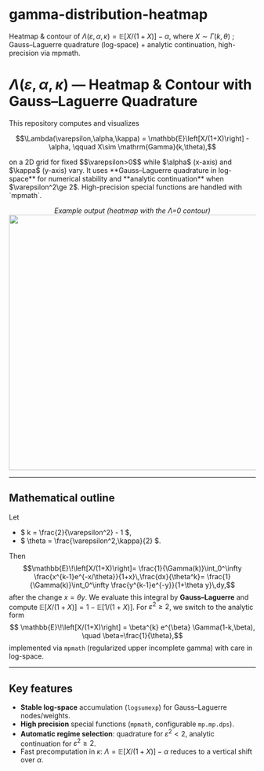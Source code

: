 # gamma-distribution-heatmap
Heatmap &amp; contour of $\Lambda(\varepsilon, \alpha, \kappa)=\mathbb E \left [X/(1+X) \right] - \alpha$, where $X\sim\Gamma(k, \theta)$ ; Gauss–Laguerre quadrature (log-space) + analytic continuation, high-precision via mpmath.

# $\Lambda(\varepsilon, \alpha, \kappa)$ — Heatmap & Contour with Gauss–Laguerre Quadrature

This repository computes and visualizes
<p align="center">
$$\Lambda(\varepsilon,\alpha,\kappa) = \mathbb{E}\left[X/(1+X)\right] - \alpha,
\qquad X\sim \mathrm{Gamma}(k,\theta),$$
</p>
on a 2D grid for fixed $$\varepsilon>0$$ while $\alpha$ (x-axis) and $\kappa$ (y-axis) vary.  
It uses **Gauss–Laguerre quadrature in log-space** for numerical stability and **analytic continuation** when $\varepsilon^2\ge 2$. High-precision special functions are handled with `mpmath`.

<p align="center">
  <em>Example output (heatmap with the Λ=0 contour)</em><br/>
  <img src="output/example_lambda_heatmap.png" width="520"/>
</p>

---

## Mathematical outline

Let
- $ k = \frac{2}{\varepsilon^2} - 1 $,  
- $ \theta = \frac{\varepsilon^2\,\kappa}{2} $.

Then
$$\mathbb{E}\!\left[X/(1+X)\right]= \frac{1}{\Gamma(k)}\int_0^\infty \frac{x^{k-1}e^{-x/\theta}}{1+x}\,\frac{dx}{\theta^k}= \frac{1}{\Gamma(k)}\int_0^\infty \frac{y^{k-1}e^{-y}}{1+\theta y}\,dy,$$
after the change $x=\theta y$. We evaluate this integral by **Gauss–Laguerre** and compute
$\mathbb{E}[X/(1+X)] = 1 - \mathbb{E}[1/(1+X)]$. For $\varepsilon^2\ge 2$, we switch to the analytic form $$ \mathbb{E}\!\left[X/(1+X)\right] = \beta^{k} e^{\beta} \Gamma(1-k,\beta), \quad \beta=\frac{1}{\theta},$$
implemented via `mpmath` (regularized upper incomplete gamma) with care in log-space.

---

## Key features
- **Stable log-space** accumulation (`logsumexp`) for Gauss–Laguerre nodes/weights.
- **High precision** special functions (`mpmath`, configurable `mp.mp.dps`).
- **Automatic regime selection**: quadrature for $\varepsilon^2<2$, analytic continuation for $\varepsilon^2\ge 2$.
- Fast precomputation in $\kappa$: $\Lambda = \mathbb{E}[X/(1+X)] - \alpha$ reduces to a vertical shift over $\alpha$.


